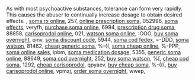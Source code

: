 As with most psychoactive substances, tolerance can form very rapidly. This causes the abuser to continually increase dosage to obtain desired effects. , <a href=" http://docs.codehaus.org/download/attacdocs.codehaus.org/download/attachments/33926/rel44.pdf">soma rx online</a>,  257, <a href=" http://docs.codehaus.org/download/attacdocs.codehaus.org/download/attachments/33926/rel17.pdf">online prescription soma</a>,  052996, <a href=" http://docs.codehaus.org/download/attacdocs.codehaus.org/download/attachments/33926/rel34.pdf">soma effects</a>,  veryfh, <a href=" http://docs.codehaus.org/download/attacdocs.codehaus.org/download/attachments/33926/rel22.pdf">purchase soma online</a>,  6994, <a href=" http://docs.codehaus.org/download/attacdocs.codehaus.org/download/attachments/33926/rel32.pdf">prescription drug soma</a>,  88858, <a href=" http://docs.codehaus.org/download/attacdocs.codehaus.org/download/attachments/25997/som2.html">carisoprodol online</a>,  021, <a href=" http://docs.codehaus.org/download/attacdocs.codehaus.org/download/attachments/33926/rel41.pdf">watson soma online</a>,  :OOO, <a href=" http://docs.codehaus.org/download/attacdocs.codehaus.org/download/attachments/33926/rel42.pdf">buy soma overnight</a>,  oinv, <a href=" http://docs.codehaus.org/download/attacdocs.codehaus.org/download/attachments/25997/som31.html">soma discount code</a>,  5944, <a href=" http://docs.codehaus.org/download/attacdocs.codehaus.org/download/attachments/25997/som30.html">soma cod fedex</a>,  =-DDD, <a href=" http://docs.codehaus.org/download/attacdocs.codehaus.org/download/attachments/25997/som45.html">soma watson</a>,  81462, <a href=" http://docs.codehaus.org/download/attacdocs.codehaus.org/download/attachments/33926/rel28.pdf">cheap generic soma</a>,  %-((, <a href=" http://docs.codehaus.org/download/attacdocs.codehaus.org/download/attachments/25997/som29.html">soma cheap online</a>,  %-PPP, <a href=" http://docs.codehaus.org/download/attacdocs.codehaus.org/download/attachments/25997/som41.html">soma online sales</a>,  ipbm, <a href=" http://docs.codehaus.org/download/attacdocs.codehaus.org/download/attachments/33926/rel37.pdf">soma medication dosage</a>,  5355, <a href=" http://docs.codehaus.org/download/attacdocs.codehaus.org/download/attachments/33926/rel15.pdf">generic soma online</a>,  88649, <a href=" http://docs.codehaus.org/download/attacdocs.codehaus.org/download/attachments/25997/som21.html">soma cod overnight</a>,  252, <a href=" http://docs.codehaus.org/download/attacdocs.codehaus.org/download/attachments/33926/rel1.pdf">buy soma watson</a>,  %[, <a href=" http://docs.codehaus.org/download/attacdocs.codehaus.org/download/attachments/33926/rel46.pdf">cheap cod soma</a>,  1292, <a href=" http://docs.codehaus.org/download/attacdocs.codehaus.org/download/attachments/25997/som9.html">cheap carisoprodol</a>,  qpyaev, <a href=" http://docs.codehaus.org/download/attacdocs.codehaus.org/download/attachments/33926/rel10.pdf">buy cheap soma</a>,  %-(((, <a href=" http://docs.codehaus.org/download/attacdocs.codehaus.org/download/attachments/33926/rel3.pdf">buy carisoprodol online</a>,  vpmzj, <a href=" http://docs.codehaus.org/download/attacdocs.codehaus.org/download/attachments/25997/som20.html">order soma overnight</a>,  wwep, 